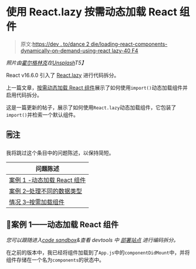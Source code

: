 # 使用 React.lazy 按需动态加载 React 组件

> 原文:[https://dev . to/dance 2 die/loading-react-components-dynamically-on-demand-using-react lazy-40 F4](https://dev.to/dance2die/loading-react-components-dynamically-on-demand-using-reactlazy-40f4)

*照片由[霍尔格林克](https://unsplash.com/photos/K7yZ-CsDvRU?utm_source=unsplash&utm_medium=referral&utm_content=creditCopyText)在[Unsplash](https://unsplash.com/search/photos/lazy?utm_source=unsplash&utm_medium=referral&utm_content=creditCopyText)T5】*

React v16.6.0 引入了 [React.lazy](https://reactjs.org/docs/code-splitting.html#reactlazy) 进行代码拆分。

上一篇文章，[按需动态加载 React 组件](https://dev.to/dance2die/loading-react-components-dynamically-on-demand-gf9-temp-slug-2212651)展示了如何使用`import()`动态加载组件并启用代码拆分。

这是一篇更新的帖子，展示了如何使用`React.lazy`动态加载组件，它包装了`import()`并检索一个默认组件。

## 🗒注

我将跳过这个条目中的问题陈述，以保持简短。

| 问题陈述 |
| --- |
| [案例 1 -动态加载 React 组件](https://www.slightedgecoder.com/2017/12/03/loading-react-components-dynamically-demand/#case1) |
| [案例 2–处理不同的数据类型](https://www.slightedgecoder.com/2017/12/03/loading-react-components-dynamically-demand/#case2) |
| [情况 3–按需加载组件](https://www.slightedgecoder.com/2017/12/03/loading-react-components-dynamically-demand/#case3) |

## 🚀案例 1——动态加载 React 组件

*您可以跟随进入*[*code sandbox*](https://codesandbox.io/s/k5m609qn3o)*&查看 devtools 中* [*部署站点*](https://reactlazy1.netlify.com/) *进行编码拆分。*

在之前的版本中，我已经将组件加载到了`App.js`中的`componentDidMount`中，并将组件存储在一个名为`components`的状态中。